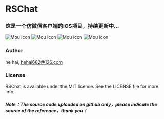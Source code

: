 # RSChat
### 这是一个仿微信客户端的iOS项目，持续更新中...
![Mou icon](https://github.com/riversea2015/RSChat/blob/master/ScreenShots/test_0.gif?raw=true)
![Mou icon](https://github.com/riversea2015/RSChat/blob/master/ScreenShots/test_1.gif?raw=true)
![Mou icon](https://github.com/riversea2015/RSChat/blob/master/ScreenShots/test_2.gif?raw=true)
![Mou icon](https://github.com/riversea2015/RSChat/blob/master/ScreenShots/test_3.gif?raw=true)

### Author

he hai, hehai682@126.com

### License

RSChat is available under the MIT license. See the LICENSE file for more info.

##### Note：The source code uploaded on github only，please indicate the source of the reference，thank you！
